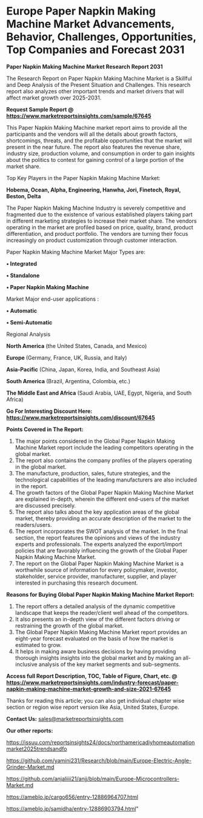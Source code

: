# Europe Paper Napkin Making Machine Market Advancements, Behavior, Challenges, Opportunities, Top Companies and Forecast 2031

<strong>Paper Napkin Making Machine Market Research Report 2031</strong>

The Research Report on Paper Napkin Making Machine Market is a Skillful and Deep Analysis of the Present Situation and Challenges. This research report also analyzes other important trends and market drivers that will affect market growth over 2025-2031.

<strong>Request Sample Report @ <a href=https://www.marketreportsinsights.com/sample/67645>https://www.marketreportsinsights.com/sample/67645</a></strong>

This Paper Napkin Making Machine market report aims to provide all the participants and the vendors will all the details about growth factors, shortcomings, threats, and the profitable opportunities that the market will present in the near future. The report also features the revenue share, industry size, production volume, and consumption in order to gain insights about the politics to contest for gaining control of a large portion of the market share.

Top Key Players in the Paper Napkin Making Machine Market:

<strong>Hobema, Ocean, Alpha, Engineering, Hanwha, Jori, Finetech, Royal, Beston, Delta</strong>

The Paper Napkin Making Machine Industry is severely competitive and fragmented due to the existence of various established players taking part in different marketing strategies to increase their market share. The vendors operating in the market are profiled based on price, quality, brand, product differentiation, and product portfolio. The vendors are turning their focus increasingly on product customization through customer interaction.

Paper Napkin Making Machine Market Major Types are:

<strong>• Integrated

• Standalone

• Paper Napkin Making Machine</strong>

Market Major end-user applications :

<strong>• Automatic

• Semi-Automatic</strong>

Regional Analysis

</u><strong><b>North America</b></strong> (the United States, Canada, and Mexico)

<strong><b>Europe </b></strong>(Germany, France, UK, Russia, and Italy)

<strong><b>Asia-Pacific</b></strong> (China, Japan, Korea, India, and Southeast Asia)

<strong><b>South America</b></strong> (Brazil, Argentina, Colombia, etc.)

<strong><b>The Middle East and Africa</b></strong> (Saudi Arabia, UAE, Egypt, Nigeria, and South Africa)

<strong>Go For Interesting Discount Here: <a href=https://www.marketreportsinsights.com/discount/67645>https://www.marketreportsinsights.com/discount/67645</a></strong>

<strong>Points Covered in The Report:</strong>
<ol>
  <li>The major points considered in the Global Paper Napkin Making Machine Market report include the leading competitors operating in the global market.</li>
  <li>The report also contains the company profiles of the players operating in the global market.</li>
  <li>The manufacture, production, sales, future strategies, and the technological capabilities of the leading manufacturers are also included in the report.</li>
  <li>The growth factors of the Global Paper Napkin Making Machine Market are explained in-depth, wherein the different end-users of the market are discussed precisely.</li>
  <li>The report also talks about the key application areas of the global market, thereby providing an accurate description of the market to the readers/users.</li>
  <li>The report incorporates the SWOT analysis of the market. In the final section, the report features the opinions and views of the industry experts and professionals. The experts analyzed the export/import policies that are favorably influencing the growth of the Global Paper Napkin Making Machine Market.</li>
  <li>The report on the Global Paper Napkin Making Machine Market is a worthwhile source of information for every policymaker, investor, stakeholder, service provider, manufacturer, supplier, and player interested in purchasing this research document.</li>
</ol>
<strong>Reasons for Buying Global Paper Napkin Making Machine Market Report:</strong>

<ol>
  <li>The report offers a detailed analysis of the dynamic competitive landscape that keeps the reader/client well ahead of the competitors.</li>
  <li>It also presents an in-depth view of the different factors driving or restraining the growth of the global market.</li>
  <li>The Global Paper Napkin Making Machine Market report provides an eight-year forecast evaluated on the basis of how the market is estimated to grow.</li>
  <li>It helps in making aware business decisions by having providing thorough insights insights into the global market and by making an all-inclusive analysis of the key market segments and sub-segments.</li>
</ol>
<strong>Access full Report Description, TOC, Table of Figure, Chart, etc. @ <a href=https://www.marketreportsinsights.com/industry-forecast/paper-napkin-making-machine-market-growth-and-size-2021-67645>https://www.marketreportsinsights.com/industry-forecast/paper-napkin-making-machine-market-growth-and-size-2021-67645</a></strong>


Thanks for reading this article; you can also get individual chapter wise section or region wise report version like Asia, United States, Europe.

<strong>Contact Us:</strong>
sales@marketreportsinsights.com

<strong>Our other reports:</strong>

<a href=https://issuu.com/reportsinsights24/docs/northamericadiyhomeautomationmarket2025trendsandfo>https://issuu.com/reportsinsights24/docs/northamericadiyhomeautomationmarket2025trendsandfo</a>

<a href=https://github.com/yamini231/Research/blob/main/Europe-Electric-Angle-Grinder-Market.md>https://github.com/yamini231/Research/blob/main/Europe-Electric-Angle-Grinder-Market.md</a>

<a href=https://github.com/anjaliiii21/anjj/blob/main/Europe-Microcontrollers-Market.md>https://github.com/anjaliiii21/anjj/blob/main/Europe-Microcontrollers-Market.md</a>

<a href=https://ameblo.jp/cargo656/entry-12886964707.html>https://ameblo.jp/cargo656/entry-12886964707.html</a>

<a href=https://ameblo.jp/samidha/entry-12886903794.html>https://ameblo.jp/samidha/entry-12886903794.html</a>"
